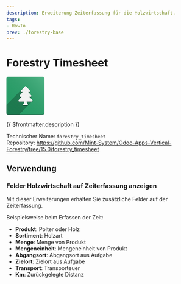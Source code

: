 ```yaml
---
description: Erweiterung Zeiterfassung für die Holzwirtschaft.
tags:
- HowTo
prev: ./forestry-base
---
```

# Forestry Timesheet
![icons_odoo_forestry_base](assets/icons_odoo_forestry_base.png)

{{ $frontmatter.description }}

Technischer Name: `forestry_timesheet`\
Repository: <https://github.com/Mint-System/Odoo-Apps-Vertical-Forestry/tree/15.0/forestry_timesheet>

## Verwendung

### Felder Holzwirtschaft auf Zeiterfassung anzeigen

Mit dieser Erweiterungen erhalten Sie zusätzliche Felder auf der Zeiterfassung.

Beispielsweise beim Erfassen der Zeit:

* **Produkt**: Polter oder Holz
* **Sortiment**: Holzart
* **Menge**: Menge von Produkt
* **Mengeneinheit**: Mengeneinheit von Produkt
* **Abgangsort**: Abgangsort aus Aufgabe
* **Zielort**: Zielort aus Aufgabe
* **Transport**: Transporteuer
* **Km**: Zurückgelegte Distanz